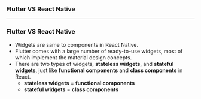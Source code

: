 ### Flutter VS React Native

---------------------------------------------------------------------------

### Flutter VS React Native


* Widgets are same to components in React Native. 
* Flutter comes with a large number of ready-to-use widgets, most of which implement the material design concepts. 
* There are two types of widgets, **stateless widgets**, and **stateful widgets**, just like **functional components** and **class components** in React.
  * **stateless widgets** = **functional components**
  * **stateful widgets** = **class components**
